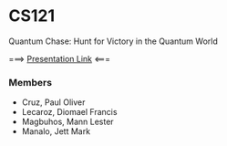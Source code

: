 # CS121
Quantum Chase: Hunt for Victory in the Quantum World

===> [Presentation Link](https://www.canva.com/design/DAFedGS14eA/lNVZf0kBqsD10TDrdJCyTQ/view?utm_content=DAFedGS14eA&utm_campaign=designshare&utm_medium=link&utm_source=publishsharelink) <===

### Members
* Cruz, Paul Oliver
* Lecaroz, Diomael Francis
* Magbuhos, Mann Lester
* Manalo, Jett Mark
